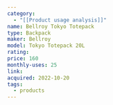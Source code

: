 ```yaml
---
category:
  - "[[Product usage analysis]]"
name: Bellroy Tokyo Totepack
type: Backpack
maker: Bellroy
model: Tokyo Totepack 20L
rating: 
price: 160
monthly-uses: 25
link: 
acquired: 2022-10-20
tags:
  - products
---
```

